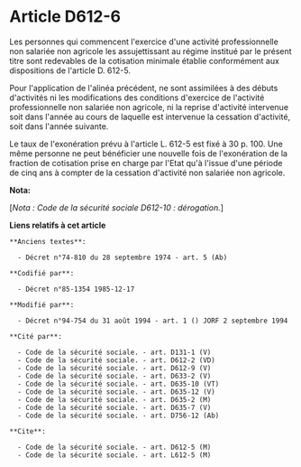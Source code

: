 # Article D612-6

Les personnes qui commencent l'exercice d'une activité professionnelle non salariée non agricole les assujettissant au régime
institué par le présent titre sont redevables de la cotisation minimale établie conformément aux dispositions de l'article D.
612-5.

Pour l'application de l'alinéa précédent, ne sont assimilées à des débuts d'activités ni les modifications des conditions
d'exercice de l'activité professionnelle non salariée non agricole, ni la reprise d'activité intervenue soit dans l'année au
cours de laquelle est intervenue la cessation d'activité, soit dans l'année suivante.

Le taux de l'exonération prévu à l'article L. 612-5 est fixé à 30 p. 100. Une même personne ne peut bénéficier une nouvelle
fois de l'exonération de la fraction de cotisation prise en charge par l'Etat qu'à l'issue d'une période de cinq ans à
compter de la cessation d'activité non salariée non agricole.

**Nota:**

[*Nota : Code de la sécurité sociale D612-10 : dérogation.*]

**Liens relatifs à cet article**

	**Anciens textes**:

	  - Décret n°74-810 du 28 septembre 1974 - art. 5 (Ab)

	**Codifié par**:

	  - Décret n°85-1354 1985-12-17

	**Modifié par**:

	  - Décret n°94-754 du 31 août 1994 - art. 1 () JORF 2 septembre 1994

	**Cité par**:

	  - Code de la sécurité sociale. - art. D131-1 (V)
	  - Code de la sécurité sociale. - art. D612-2 (VD)
	  - Code de la sécurité sociale. - art. D612-9 (V)
	  - Code de la sécurité sociale. - art. D633-2 (V)
	  - Code de la sécurité sociale. - art. D635-10 (VT)
	  - Code de la sécurité sociale. - art. D635-12 (V)
	  - Code de la sécurité sociale. - art. D635-2 (M)
	  - Code de la sécurité sociale. - art. D635-7 (V)
	  - Code de la sécurité sociale. - art. D756-12 (Ab)

	**Cite**:

	  - Code de la sécurité sociale. - art. D612-5 (M)
	  - Code de la sécurité sociale. - art. L612-5 (M)
